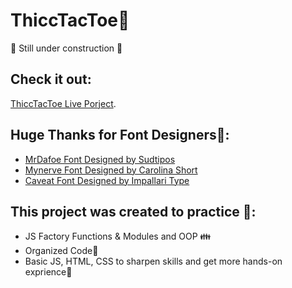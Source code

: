 # ThiccTacToe🍑
🚧 Still under construction 🚧
## Check it out: 
[ThiccTacToe Live Porject](https://avihayr.github.io/TicTacToe/).

## Huge Thanks for Font Designers👑:
- [MrDafoe Font Designed by Sudtipos](https://fonts.google.com/specimen/Mr+Dafoe)
- [Mynerve Font Designed by Carolina Short](https://fonts.google.com/specimen/Mynerve)
- [Caveat Font Designed by Impallari Type](https://fonts.google.com/specimen/Caveat)

## This project was created to practice 🗻:
- JS Factory Functions & Modules and OOP 👪
- Organized Code📁
- Basic JS, HTML, CSS to sharpen skills and get more hands-on exprience🤝
